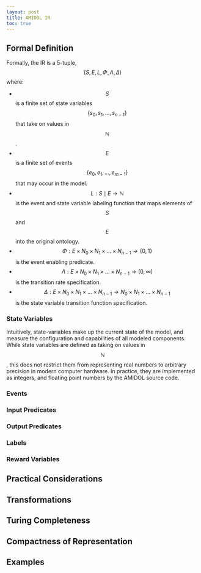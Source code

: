 ```yaml
---
layout: post
title: AMIDOL IR
toc: true
---
```


## Formal Definition

Formally, the IR is a 5-tuple, $$(S, E, L, \Phi, \Lambda, \Delta)$$ where:
* $$S$$ is a finite set of state variables $$\{s_0, s_1, \ldots, s_{n-1}\}$$ that take on values in $$\mathbb{N}$$.
* $$E$$ is a finite set of events $$\{e_0, e_1, \ldots, e_{m-1}\}$$ that may occur in the model.
* $$L: S \mid E \rightarrow \mathbb{N}$$ is the event and state variable labeling function that maps elements of $$S$$ and $$E$$ into the original ontology.
* $$\Phi: E \times N_0 \times N_1 \times \ldots \times N_{n-1} \rightarrow \{0, 1\}$$ is the event enabling predicate.
* $$\Lambda: E \times N_0 \times N_1 \times \ldots \times N_{n-1} \rightarrow (0, \infty)$$ is the transition rate specification.
* $$\Delta: E \times N_0 \times N_1 \times \ldots \times N_{n-1} \rightarrow N_0 \times N_1 \times \ldots \times N_{n-1}$$ is the state variable transition function specification.

### State Variables

Intuitively, state-variables make up the current state of the model, and measure the configuration and capabilities of all modeled components.  While state variables are defined as taking on values in $$\mathbb{N}$$, this does not restrict them from representing real numbers to arbitrary precision in modern computer hardware.  In practice, they are implemented as integers, and floating point numbers by the AMIDOL source code.



### Events



### Input Predicates

### Output Predicates

### Labels

### Reward Variables

## Practical Considerations

## Transformations

## Turing Completeness

## Compactness of Representation

## Examples
